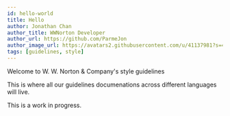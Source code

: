 ```yaml
---
id: hello-world
title: Hello
author: Jonathan Chan
author_title: WWNorton Developer
author_url: https://github.com/ParmeJon
author_image_url: https://avatars2.githubusercontent.com/u/41137981?s=460&u=9454a191d0c778192c6e753283a851d3aeb03d5c&v=4
tags: [guidelines, style]
---
```


Welcome to W. W. Norton & Company's style guidelines

<!--truncate-->

This is where all our guidelines documenations across different
languages will live.

This is a work in progress.
